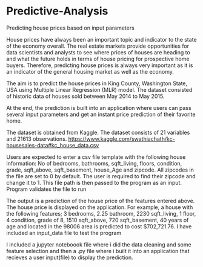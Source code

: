 # Predictive-Analysis
Predicting house prices based on input parameters

House prices have always been an important topic and indicator to the state of the economy overall. The real estate markets provide opportunities for data scientists and analysts to see where prices of houses are heading to and what the future holds in terms of house pricing for prospective home buyers. Therefore, predicting house prices is always very important as it is an indicator of the general housing market as well as the economy.

The aim is to predict the house prices in King County, Washington State, USA using Multiple Linear Regression (MLR) model. The dataset consisted of historic data of houses sold between May 2014 to May 2015.

At the end, the prediction is built into an application where users can pass several input parameters and get an instant price prediction of their favorite home.

The dataset is obtained from Kaggle. The dataset consists of 21 variables and 21613 observations.
https://www.kaggle.com/swathiachath/kc-housesales-data#kc_house_data.csv

Users are expected to enter a csv file template with the following house information: No of bedrooms, bathrooms, sqft_living, floors, condition, grade, sqft_above, sqft_basement, house_Age and zipcode. All zipcodes in the file are set to 0 by default. The user is required to find their zipcode and change it to 1. This file path is then passed to the program as an input. Program validates the file to run

The output is a prediction of the house price of the features entered above. The house price is displayed on the application. For example, a house with the following features;
3 bedrooms, 2.25 bathroom, 2230 sqft_living, 1 floor, 4 condition, grade of 8, 1510 sqft_above, 720 sqft_basement, 40 years of age and located in the 98006 area is predicted to cost $702,721.76. I have included an input_data file to test the program

I included a jupyter noteboook file where i did the data cleaning and some feature selection and then a .py file where i built it into an application that recieves a user input(file) to display the prediction. 
